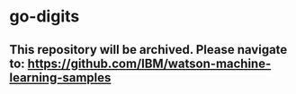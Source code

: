 # go-digits
## This repository will be archived. Please navigate to: https://github.com/IBM/watson-machine-learning-samples
